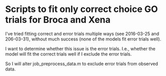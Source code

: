 Scripts to fit only correct choice GO trials for Broca and Xena
========================

I've tried fitting correct and error trials multiple ways (see 2016-03-25 and 206-03-31), without much success (none of the models fit error trials well).

I want to determine whether this issue is the error trials. I.e., whether the model will fit the correct trials well if I exclude the error trials.

So I will alter job_preprocess_data.m to exclude error trials from observed data.